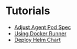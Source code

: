 # Tutorials

- [Adjust Agent Pod Spec](/tutorials/agent_pod_spec.md)
- [Using Docker Runner](/tutorials/docker_runner.md)
- [Deploy Helm Chart](/tutorials/deploy_helm.md)
